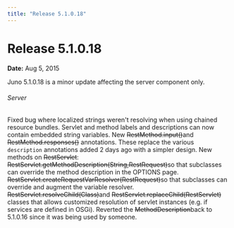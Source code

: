 ```yaml
---
title: "Release 5.1.0.18"
---
```


# Release 5.1.0.18

**Date:** Aug 5, 2015

Juno 5.1.0.18 is a minor update affecting the server component only.
###### Server

Fixed bug where localized strings weren't resolving when using chained resource bundles.
Servlet and method labels and descriptions can now contain embedded string variables.
New ~~RestMethod.input()~~and ~~RestMethod.responses()~~
annotations.
These replace the various `description` annotations added 2 days ago with a simpler design.
New methods on ~~RestServlet~~:
~~RestServlet.getMethodDescription(String,RestRequest)~~so that subclasses
can override the method description in the OPTIONS page.
~~RestServlet.createRequestVarResolver(RestRequest)~~so that subclasses
can override and augment the variable resolver.
~~RestServlet.resolveChild(Class)~~and ~~RestServlet.replaceChild(RestServlet)~~
classes that allows customized resolution of servlet instances (e.g. if services are defined in OSGi).
Reverted the ~~MethodDescription~~back to 5.1.0.16 since it was being used by someone.
